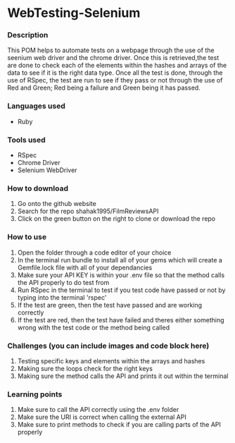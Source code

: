 # WebTesting-Selenium
### Description
This POM helps to automate tests on a webpage through the use of the seenium web driver and the chrome driver.  Once this is retrieved,the test are done to check each of the elements within the hashes and arrays of the data to see if it is the right data type. Once all the test is done, through the use of RSpec, the test are run to see if they pass or not through the use of Red and Green; Red being a failure and Green being it has passed.

### Languages used
* Ruby

### Tools used
* RSpec
* Chrome Driver
* Selenium WebDriver

### How to download
1. Go onto the github website
2. Search for the repo shahak1995/FilmReviewsAPI
3. Click on the green button on the right to clone or download the repo

### How to use
1. Open the folder through a code editor of your choice
2. In the terminal run bundle to install all of your gems which will create a Gemfile.lock file with all of your dependancies 
3. Make sure your API KEY is within your .env file so that the method calls the API properly to do test from
3. Run RSpec in the terminal to test if you test code have passed or not by typing into the terminal 'rspec'
4. If the test are green, then the test have passed and are working correctly
5. If the test are red, then the test have failed and theres either something wrong with the test code or the method being called

### Challenges (you can include images and code block here)
1. Testing specific keys and elements within the arrays and hashes 
2. Making sure the loops check for the right keys
3. Making sure the method calls the API and prints it out within the terminal

### Learning points
1. Make sure to call the API correctly using the .env folder
2. Make sure the URI is correct when calling the external API
3. Make sure to print methods to check if you are calling parts of the API properly
